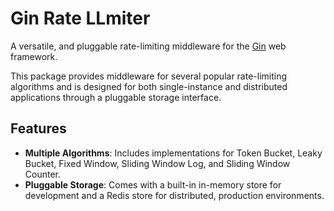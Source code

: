 # Gin Rate LLmiter

A versatile, and pluggable rate-limiting middleware for the [Gin](https://github.com/gin-gonic/gin) web framework.

This package provides middleware for several popular rate-limiting algorithms and is designed for both single-instance and distributed applications through a pluggable storage interface.

## Features 
-   **Multiple Algorithms**: Includes implementations for Token Bucket, Leaky Bucket, Fixed Window, Sliding Window Log, and Sliding Window Counter.
-   **Pluggable Storage**: Comes with a built-in in-memory store for development and a Redis store for distributed, production environments.
